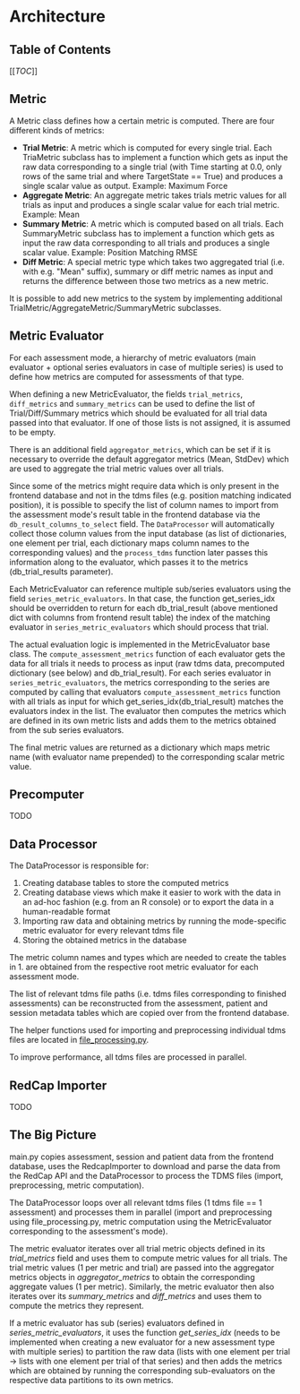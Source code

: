 # Architecture

## Table of Contents
[[_TOC_]]

## Metric
A Metric class defines how a certain metric is computed.
There are four different kinds of metrics:
- **Trial Metric**: A metric which is computed for every single trial. Each TriaMetric subclass has to implement a function which gets as input the raw data corresponding to a single trial (with Time starting at 0.0, only rows of the same trial and where TargetState == True) and produces a single scalar value as output. Example: Maximum Force
- **Aggregate Metric**: An aggregate metric takes trials metric values for all trials as input and produces a single scalar value for each trial metric. Example: Mean
- **Summary Metric**: A metric which is computed based on all trials. Each SummaryMetric subclass has to implement a function which gets as input the raw data corresponding to all trials and produces a single scalar value. Example: Position Matching RMSE
- **Diff Metric**: A special metric type which takes two aggregated trial (i.e. with e.g. "Mean" suffix), summary or diff metric names as input and returns the difference between those two metrics as a new metric.

It is possible to add new metrics to the system by implementing additional TrialMetric/AggregateMetric/SummaryMetric subclasses.

## Metric Evaluator

For each assessment mode, a hierarchy of metric evaluators (main evaluator + optional series evaluators in case of multiple series) is used to define how metrics are computed for assessments of that type.

When defining a new MetricEvaluator, the fields `trial_metrics`, `diff_metrics` and `summary_metrics` can be used to define the list of Trial/Diff/Summary metrics which should be evaluated for all trial data passed into that evaluator.
If one of those lists is not assigned, it is assumed to be empty.

There is an additional field `aggregator_metrics`, which can be set if it is necessary to override the default aggregator metrics (Mean, StdDev) which are used to aggregate the trial metric values over all trials.

Since some of the metrics might require data which is only present in the frontend database and not in the tdms files (e.g. position matching indicated position), it is possible to specify the list of column names to import from the assessment mode's result table in the frontend database via the `db_result_columns_to_select` field.
The `DataProcessor` will automatically collect those column values from the input database (as list of dictionaries, one element per trial, each dictionary maps column names to the corresponding values) and the `process_tdms` function later passes this information along to the evaluator, which passes it to the metrics (db_trial_results parameter).

Each MetricEvaluator can reference multiple sub/series evaluators using the field `series_metric_evaluators`. In that case, the function get_series_idx should be overridden to return for each db_trial_result (above mentioned dict with columns from frontend result table) the index of the matching evaluator in `series_metric_evaluators` which should process that trial.

The actual evaluation logic is implemented in the MetricEvaluator base class.
The `compute_assessment_metrics` function of each evaluator gets the data for all trials it needs to process as input (raw tdms data, precomputed dictionary (see below) and db_trial_result).
For each series evaluator in `series_metric_evaluators`, the metrics corresponding to the series are computed by calling that evaluators `compute_assessment_metrics` function with all trials as input for which get_series_idx(db_trial_result) matches the evaluators index in the list.
The evaluator then computes the metrics which are defined in its own metric lists and adds them to the metrics obtained from the sub series evaluators.

The final metric values are returned as a dictionary which maps metric name (with evaluator name prepended) to the corresponding scalar metric value.

## Precomputer

TODO

## Data Processor

The DataProcessor is responsible for:
1. Creating database tables to store the computed metrics
2. Creating database views which make it easier to work with the data in an ad-hoc fashion (e.g. from an R console) or to export the data in a human-readable format
3. Importing raw data and obtaining metrics by running the mode-specific metric evaluator for every relevant tdms file
4. Storing the obtained metrics in the database

The metric column names and types which are needed to create the tables in 1. are obtained from the respective root metric evaluator for each assessment mode.

The list of relevant tdms file paths (i.e. tdms files corresponding to finished assessments) can be reconstructed from the assessment, patient and session metadata tables which are copied over from the frontend database.

The helper functions used for importing and preprocessing individual tdms files are located in [file_processing.py].

To improve performance, all tdms files are processed in parallel.

## RedCap Importer

TODO

## The Big Picture

main.py copies assessment, session and patient data from the frontend database, uses the RedcapImporter to download and parse the data from the RedCap API and the DataProcessor to process the TDMS files (import, preprocessing, metric computation).

The DataProcessor loops over all relevant tdms files (1 tdms file == 1 assessment) and processes them in parallel (import and preprocessing using file_processing.py, metric computation using the MetricEvaluator corresponding to the assessment's mode).

The metric evaluator iterates over all trial metric objects defined in its *trial_metrics* field and uses them to compute metric values for all trials. The trial metric values (1 per metric and trial) are passed into the aggregator metrics objects in *aggregator_metrics* to obtain the corresponding aggregate values (1 per metric). Similarly, the metric evaluator then also iterates over its *summary_metrics* and *diff_metrics* and uses them to compute the metrics they represent.

If a metric evaluator has sub (series) evaluators defined in *series_metric_evaluators*, it uses the function *get_series_idx* (needs to be implemented when creating a new evaluator for a new assessment type with multiple series) to partition the raw data (lists with one element per trial -> lists with one element per trial of that series) and then adds the metrics which are obtained by running the corresponding sub-evaluators on the respective data partitions to its own metrics.


[file_processing.py]: ../mike_analysis/core/file_processing.py